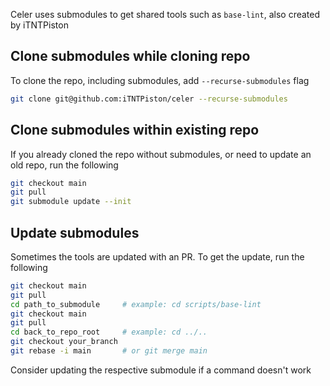 Celer uses submodules to get shared tools such as `base-lint`, also created by iTNTPiston

## Clone submodules while cloning repo
To clone the repo, including submodules, add `--recurse-submodules` flag
```bash
git clone git@github.com:iTNTPiston/celer --recurse-submodules
```

## Clone submodules within existing repo
If you already cloned the repo without submodules, or need to update an old repo, run the following

```bash
git checkout main
git pull
git submodule update --init
```

## Update submodules
Sometimes the tools are updated with an PR. To get the update, run the following

```bash
git checkout main
git pull
cd path_to_submodule     # example: cd scripts/base-lint
git checkout main
git pull
cd back_to_repo_root     # example: cd ../..
git checkout your_branch
git rebase -i main       # or git merge main
```

Consider updating the respective submodule if a command doesn't work
